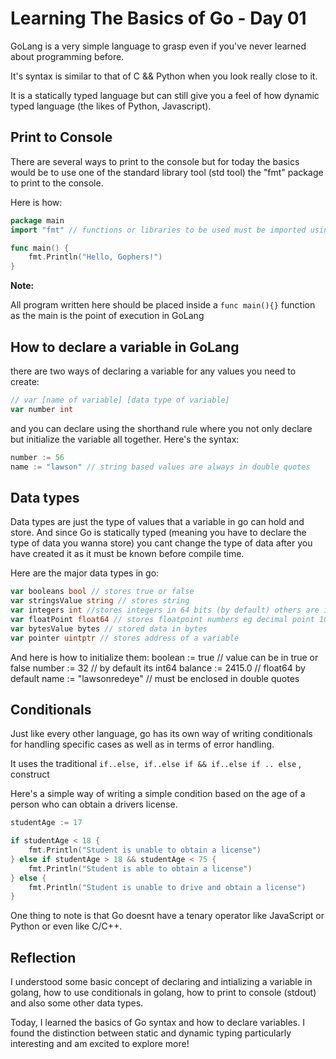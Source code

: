 # Learning The Basics of Go - Day 01

GoLang is a very simple language to grasp even if you've never learned about programming before.

It's syntax is similar to that of C && Python when you look really close to it.

It is a statically typed language but can still give you a feel of how dynamic typed language (the likes of Python, Javascript).

## Print to Console
There are several ways to print to the console but for today the basics would be to use one of the standard library tool (std tool)  the "fmt" package to print to the console.

Here is how:
```Go
package main
import "fmt" // functions or libraries to be used must be imported using the import keyword and enclosed in double quotes

func main() {
    fmt.Println("Hello, Gophers!")
}
```

**Note:**

All program written here should be placed inside a  `func main(){}` function as the main is the point of execution in GoLang

## How to declare a variable in GoLang

there are two ways of declaring a variable for any values you need to create:

```Go
// var [name of variable] [data type of variable]
var number int
```
and you can declare using the shorthand rule where you not only declare but initialize the variable all together.
Here's the syntax:
```Go
number := 56
name := "lawson" // string based values are always in double quotes
```

## Data types
Data types are just the type of values that a variable in go can hold and store.
And since Go is statically typed (meaning you have to declare the type of data you wanna store) you cant change the type of data after you have created it as it must be known before compile time.

Here are the major data types in go:
```Go
var booleans bool // stores true or false
var stringsValue string // stores string
var integers int //stores integers in 64 bits (by default) others are int8, int16, int32, int64
var floatPoint float64 // stores floatpoint numbers eg decimal point 10.3, 0.2, 5.27..  others are float32
var bytesValue bytes // stored data in bytes
var pointer uintptr // stores address of a variable
```

And here is how to initialize them:
boolean := true // value can be in true or false
number := 32 // by default its int64
balance := 2415.0 // float64 by default
name := "lawsonredeye" // must be enclosed in double quotes

## Conditionals

Just like every other language, go has its own way of writing conditionals for handling specific cases as well as in terms of error handling.

It uses the traditional `if..else, if..else if && if..else if .. else` , construct

Here's a simple way of writing a simple condition based on the age of a person who can obtain a drivers license.

```Go
studentAge := 17

if studentAge < 18 {
    fmt.Println("Student is unable to obtain a license")
} else if studentAge > 18 && studentAge < 75 {
    fmt.Println("Student is able to obtain a license")
} else {
    fmt.Println("Student is unable to drive and obtain a license")
}
```
One thing to note is that Go doesnt have a tenary operator like JavaScript or Python or even like C/C++.

## Reflection
I understood some basic concept of declaring and intializing a variable in golang, how to use conditionals in golang, how to print to console (stdout) and also some other data types.

Today, I learned the basics of Go syntax and how to declare variables. I found the distinction between static and dynamic typing particularly interesting and am excited to explore more!

